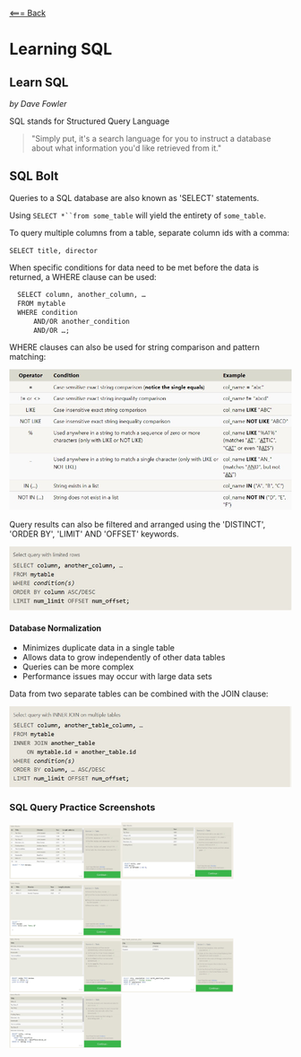 [<=== Back](README.md)

# Learning SQL

## Learn SQL 
*by Dave Fowler*

SQL stands for Structured Query Language
> "Simply put, it's a search language for you to instruct a database about what information you'd like retrieved from it."

## SQL Bolt

Queries to a SQL database are also known as 'SELECT' statements.

Using `SELECT *``from some_table` will yield the entirety of `some_table`.

To query multiple columns from a table, separate column ids with a comma:

`SELECT title, director`

When specific conditions for data need to be met before the data is returned, a WHERE clause can be used:

```
  SELECT column, another_column, …
  FROM mytable
  WHERE condition
      AND/OR another_condition
      AND/OR …;

```

WHERE clauses can also be used for string comparison and pattern matching:

![WHERE Clause Comparisons](img/SQLPatterns.jpg)

Query results can also be filtered and arranged using the 'DISTINCT', 'ORDER BY', 'LIMIT' AND 'OFFSET' keywords.

![Filter](img/FilterSQL.jpg)

#### Database Normalization

- Minimizes duplicate data in a single table
- Allows data to grow independently of other data tables
- Queries can be more complex
- Performance issues may occur with large data sets

Data from two separate tables can be combined with the JOIN clause:

![Join](img/JoinSQL.jpg)

### SQL Query Practice Screenshots

<img src="img/SQL1.jpg" alt="exercise1" width="200"/><img src="img/SQL2.jpg" alt="exercise2" width="200"/><img src="img/SQL3.jpg" alt="exercise3" width="200"/>   
<img src="img/SQL4.jpg" alt="exercise4" width="200"/><img src="img/SQL5.jpg" alt="exercise5" width="200"/><img src="img/SQL6.jpg" alt="exercise6" width="200"/>



